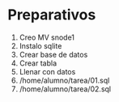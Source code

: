 
# Preparativos

1. Creo MV snode1
2. Instalo sqlite
3. Crear base de datos
4. Crear tabla
5. Llenar con datos
6. /home/alumno/tarea/01.sql
7. /home/alumno/tarea/02.sql

